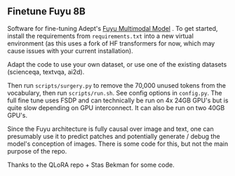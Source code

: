 ## Finetune Fuyu 8B

Software for fine-tuning Adept's [Fuyu Multimodal Model](https://www.adept.ai/blog/fuyu-8b) . To get started, install the requirements from `requirements.txt` into a new virtual environment (as this uses a fork of HF transformers for now, which may cause issues with your current installation).

Adapt the code to use your own dataset, or use one of the existing datasets (scienceqa, textvqa, ai2d).

Then run `scripts/surgery.py` to remove the 70,000 unused tokens from the vocabulary, then run `scripts/run.sh`. See config options in `config.py`. The full fine tune uses FSDP and can technically be run on 4x 24GB GPU's but is quite slow depending on GPU interconnect. It can also be run on two 40GB GPU's.

Since the Fuyu architecture is fully causal over image and text, one can presumably use it to predict patches and potentially generate / debug the model's conception of images. There is some code for this, but not the main purpose of the repo.

Thanks to the QLoRA repo + Stas Bekman for some code.
